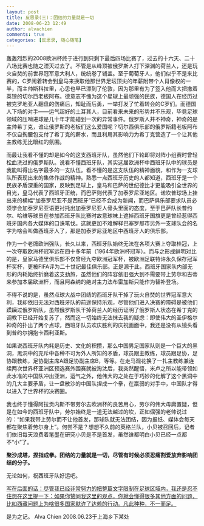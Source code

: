 ```yaml
---
layout: post
title: 反思录(三)：团结的力量就是一切
date: 2008-06-23 12:49
author: alvachien
comments: true
categories: [反思录, 随心随笔]
---
```

轰轰烈烈的2008欧洲杯终于进行到只剩下最后四场比赛了，过去的十六天、二十八场比赛也随之湮灭过去了。不管是从峰顶被俄罗斯人打下深渊的荷兰人，还是玩火自焚的前世界冠军意大利人，统统卷了铺盖。至于葡萄牙人，他们似乎不是来比赛的，C罗闹着转会到皇马来换取他那世界足坛顶尖的年薪附带个人肖像权的一半，而主帅斯科拉里，心思也早已漂到了伦敦，因为那里有为了签入他而大把撒着英镑的切尔西老板阿布。德意志不愧为这个星球上最顽强的民族，德国人在经历过被克罗地亚人翻盘的伤痛后，知耻而后勇，一举打发了忙着转会的C罗们。而德国人下场的对手——运气超好的土耳其人，目前看来未来的形势并不乐观，毕竟足球领域的压哨进球是几十年才能碰到一次的异常事件。俄罗斯人并不神奇，神奇的是主帅希丁克，谁让俄罗斯的老板们这么爱国呢？切尔西俱乐部的俄罗斯籍老板阿布不仅自掏腰包支付了希丁克的薪水，而且利用其影响力为希丁克营造了一个让其他主教练无比眼红的氛围。

而最让我看不懂的却是如今的这支西班牙队，虽然他们下轮即将对阵小组赛时曾轻松血洗过的俄罗斯队。说看不懂西班牙队，其实这届欧洲杯中西班牙队中的球员是我能叫得出名字最多的一支队伍。看不懂的是这支队伍的精神面貌，和作为一支球队所表现出来的集体作战的精神。熟悉一点西班牙历史的人都知道，西班牙是一个民族矛盾深重的国家，反映到足球上，皇马和巴萨的世纪德比才更能吸引全世界的目光，皇马代表了西班牙正统，而巴萨则代表了加泰罗尼亚地区。诺坎普球场上挂出来的横幅“加泰罗尼亚不是西班牙”已经不会成为新闻，而巴萨俱乐部要求队员必须学会加泰罗尼亚语更衬托出加泰罗尼亚人骨头里面的态度，至于巴萨队长普约尔、哈维等球员在参加西班牙队比赛时故意球袜上遮掉西班牙国旗更是曾经惹得西班牙国内各大媒体的口诛笔伐。这就更加不难解释巴塞罗那市另外一支球队会的名字为啥会叫做西班牙人了，那是加泰罗尼亚地区中西班牙人的俱乐部。

作为一个老牌欧洲强队，长久以来，西班牙队始终无法在各项大赛上夺取桂冠，上一次夺取欧洲杯冠军远在四十多年前（1964年欧洲杯冠军）。而与之形成鲜明对比的是，皇家马德里俱乐部不仅曾经九夺欧洲冠军杯，被欧洲足联特许永久保存冠军杯奖杯，更被FIFA评为二十世纪最佳俱乐部。正是源于此，西班牙国家队内部无形的内耗始终折磨着这支劲旅，虽然他们的阵容依旧强大到不需要带上劳尔和古蒂来参加本届欧洲杯，而且阿森纳的绝对主力法布雷加斯只能作为替补登场。

不得不说的是，虽然点球大战中团结的西班牙队干掉了玩火自焚的世界冠军意大利，我却依旧无法对西班牙队的前途保持乐观，尽管他们进入决赛的障碍是被他们蹂躏过俄罗斯队，虽然俄罗斯队干掉荷兰人的经历证明了俄罗斯人状态在希丁克的调教下已经开始复苏了，然而这一切始终无法抹去我的疑虑：即使伟大的圣伊格尔神奇的扑出了两个点球，西班牙队员欢庆胜利的庆祝画面中，我还是没有从镜头看到普约尔拥抱卡西利亚斯。

如果说西班牙队内耗是历史、文化的积攒，那么中国男足国家队则是一个巨大的黑洞，黑洞中的充斥中各种不可为外人所知的矛盾，球员跟主教练，球员跟足协，足协跟教练，足协副主席A跟足协副主席B，等等。在走马观花换了一扎主教练兼连续两次世界杯亚洲区预选赛外围赛就被淘汰后，我突然醒悟，米卢之所以能带领如此水准的中国队冲出亚洲，运气之外，他伟大的之处在于巧妙的化解了这个黑洞中的几大主要矛盾，让一盘散沙的中国队捏成一个拳，在羸弱的对手中，中国队才得以进入了世界杯的决赛圈。

我也终于懂得阿拉贡内斯不带劳尔去欧洲杯的良苦用心，劳尔的伟大毋庸置疑，但是在如今的西班牙队中，劳尔始终是一道无法越过的坎，正如倔强的老帅说过的：“如果我带上劳尔而不让他首发，那球队就无法团结，因为报纸、媒体会每天都在聚焦着劳尔身上”。何尝不是？想想不久前的英格兰队，小贝被召回后，记者们依旧每天浪费着笔墨在研究小贝是不是首发，虽然谁都明白小贝已经一点都不“小”了。

<strong>聚沙成塔，捏指成拳。团结的力量就是一切，尽管有时候必须忍痛割爱放弃影响团结的分子。</strong>

无论如何，祝西班牙队好运吧。

<span style="text-decoration: underline;">写在后面的话：尽管我已经非常努力的把整篇文字限制在足球区域内，我还是忍不住想在这里提一下：如果你赞同我这里的观点，你就会懂得很多其他方面的问题，比如西藏问题上为啥很多国家默许了达赖的行动。凡此种种，不一而足。</span>

是为之记。
Alva Chien
2008.06.23于上海乡下某处
